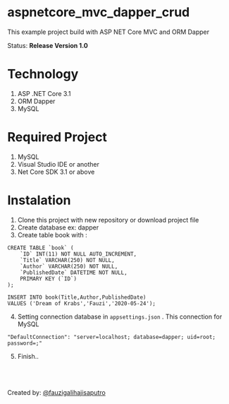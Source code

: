 # aspnetcore_mvc_dapper_crud
 This example project build with ASP NET Core MVC and ORM Dapper
 
 Status: <b>Release Version 1.0</b>
 
 # Technology
 1. ASP .NET Core 3.1
 2. ORM Dapper
 3. MySQL
 
 # Required Project
 1. MySQL
 2. Visual Studio IDE or another
 3. Net Core SDK 3.1 or above
 
 # Instalation
1. Clone this project with new repository or download project file
2. Create database ex: dapper
3. Create table book with : 
~~~
CREATE TABLE `book` (
	`ID` INT(11) NOT NULL AUTO_INCREMENT,
	`Title` VARCHAR(250) NOT NULL,
	`Author` VARCHAR(250) NOT NULL,
	`PublishedDate` DATETIME NOT NULL,
	PRIMARY KEY (`ID`)
);

INSERT INTO book(Title,Author,PublishedDate)
VALUES ('Dream of Krabs','Fauzi','2020-05-24');
~~~
4. Setting connection database in <code>appsettings.json</code> . This connection for MySQL
~~~
"DefaultConnection": "server=localhost; database=dapper; uid=root; password=;"
~~~
5. Finish..

<br><br><br>Created by: <a href="https://www.instagram.com/fauzigalihajisaputro/">@fauzigalihajisaputro</a>

